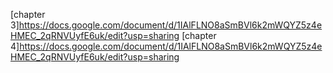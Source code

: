 
[chapter 3]<https://docs.google.com/document/d/1IAlFLNO8aSmBVl6k2mWQYZ5z4eHMEC_2qRNVUyfE6uk/edit?usp=sharing>
[chapter 4]<https://docs.google.com/document/d/1IAlFLNO8aSmBVl6k2mWQYZ5z4eHMEC_2qRNVUyfE6uk/edit?usp=sharing>
